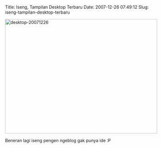 Title: Iseng, Tampilan Desktop Terbaru
Date: 2007-12-26 07:49:12
Slug: iseng-tampilan-desktop-terbaru

<a href="http://www.flickr.com/photos/kriwil/2137549927/" title="desktop-20071226 by kriwil, on Flickr"><img src="http://farm3.static.flickr.com/2167/2137549927_7367bfd799.jpg" width="500" height="375" alt="desktop-20071226" /></a>

Beneran lagi iseng pengen ngeblog gak punya ide :P